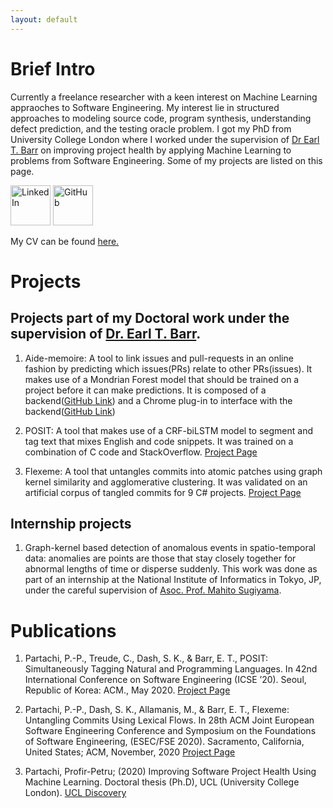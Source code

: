 ```yaml
---
layout: default
---
```

# Brief Intro

Currently a freelance researcher with a keen interest on Machine Learning appraoches to Software Engineering. My interest lie in structured approaches to modeling source code, program synthesis, understanding defect prediction, and the testing oracle problem. I got my PhD from University College London where I worked under the supervision of [Dr Earl T. Barr](http://earlbarr.com/) on improving project health by applying Machine Learning to problems from Software Engineering. Some of my projects are listed on this page. 


[<img src="https://external-content.duckduckgo.com/iu/?u=https%3A%2F%2Fwww.clipartmax.com%2Fpng%2Fmiddle%2F62-624588_linkedin-help-linkedin-logo-2018-png.png&f=1&nofb=1" alt="LinkedIn" style="width:64px;height:64px;"/>](https://www.linkedin.com/in/pp-partachi/) 
[<img src="https://github.githubassets.com/images/modules/logos_page/GitHub-Mark.png" alt="GitHub" style="width:64px;height:64px;"/>](https://github.com/PPPI)

My CV can be found [here.](https://github.com/PPPI/pppi.github.io/raw/master/partachipp_cv.pdf)

# Projects

## Projects part of my Doctoral work under the supervision of [Dr. Earl T. Barr](http://earlbarr.com/).

1. Aide-memoire: A tool to link issues and pull-requests in an online fashion by predicting which issues(PRs) relate to other PRs(issues). It makes use of a Mondrian Forest model that should be trained on a project before it can make predictions. It is composed of a backend([GitHub Link](https://github.com/PPPI/a-m)) and a Chrome plug-in to interface with the backend([GitHub Link](https://github.com/PPPI/tlinker-chrome))

1. POSIT: A tool that makes use of a CRF-biLSTM model to segment and tag text that mixes English and code snippets. It was trained on a combination of C code and StackOverflow. [Project Page](https://pppi.github.io/POSIT)

1. Flexeme: A tool that untangles commits into atomic patches using graph kernel similarity and agglomerative clustering. It was validated on an artificial corpus of tangled commits for 9 C# projects. [Project Page](https://pppi.github.io/Flexeme)

## Internship projects

1. Graph-kernel based detection of anomalous events in spatio-temporal data: anomalies are points are those that stay closely together for abnormal lengths of time or disperse suddenly. This work was done as part of an internship at the National Institute of Informatics in Tokyo, JP, under the careful supervision of [Asoc. Prof. Mahito Sugiyama](https://mahito.info/index_e.html).

# Publications

1. Partachi, P.-P., Treude, C., Dash, S. K., & Barr, E. T., POSIT: Simultaneously Tagging Natural and Programming Languages. In 42nd International Conference on Software Engineering (ICSE ’20). Seoul, Republic of Korea: ACM., May 2020. [Project Page](https://pppi.github.io/POSIT)

1. Partachi, P.-P., Dash, S. K., Allamanis, M., & Barr, E. T., Flexeme: Untangling Commits Using Lexical Flows. In 28th ACM Joint European Software Engineering Conference and Symposium on the Foundations of Software Engineering, (ESEC/FSE 2020). Sacramento, California, United States; ACM, November, 2020 [Project Page](https://pppi.github.io/Flexeme)

1.  Partachi, Profir-Petru; (2020) Improving Software Project Health Using Machine Learning. Doctoral thesis (Ph.D), UCL (University College London). [UCL Discovery](https://discovery.ucl.ac.uk/id/eprint/10116742/)

